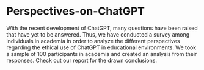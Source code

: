 # Perspectives-on-ChatGPT
With the recent development of ChatGPT, many questions have
been raised that have yet to be answered. Thus, we have conducted a survey among individuals in academia in order to analyze the different perspectives regarding the ethical use of ChatGPT in educational environments. We took a sample of 100 participants in academia and created an analysis from their responses. Check out our report for the drawn conclusions. 

